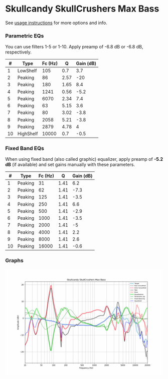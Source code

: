 # Skullcandy SkullCrushers Max Bass
See [usage instructions](https://github.com/jaakkopasanen/AutoEq#usage) for more options and info.

### Parametric EQs
You can use filters 1-5 or 1-10. Apply preamp of -6.8 dB or -6.8 dB, respectively.

|   # | Type      |   Fc (Hz) |    Q |   Gain (dB) |
|-----|-----------|-----------|------|-------------|
|   1 | LowShelf  |       105 | 0.7  |         3.7 |
|   2 | Peaking   |        86 | 2.57 |       -20   |
|   3 | Peaking   |       180 | 1.65 |         8.4 |
|   4 | Peaking   |      1241 | 0.56 |        -5.2 |
|   5 | Peaking   |      6070 | 2.34 |         7.4 |
|   6 | Peaking   |        63 | 5.15 |         3.6 |
|   7 | Peaking   |        80 | 3.02 |        -3.8 |
|   8 | Peaking   |      2058 | 5.21 |        -3.8 |
|   9 | Peaking   |      2879 | 4.78 |         4   |
|  10 | HighShelf |     10000 | 0.7  |        -0.5 |

### Fixed Band EQs
When using fixed band (also called graphic) equalizer, apply preamp of **-5.2 dB** (if available) and set gains manually with these parameters.

|   # | Type    |   Fc (Hz) |    Q |   Gain (dB) |
|-----|---------|-----------|------|-------------|
|   1 | Peaking |        31 | 1.41 |         6.2 |
|   2 | Peaking |        62 | 1.41 |        -7.3 |
|   3 | Peaking |       125 | 1.41 |        -3.5 |
|   4 | Peaking |       250 | 1.41 |         6.6 |
|   5 | Peaking |       500 | 1.41 |        -2.9 |
|   6 | Peaking |      1000 | 1.41 |        -3.5 |
|   7 | Peaking |      2000 | 1.41 |        -5   |
|   8 | Peaking |      4000 | 1.41 |         2.2 |
|   9 | Peaking |      8000 | 1.41 |         2.6 |
|  10 | Peaking |     16000 | 1.41 |        -0.6 |

### Graphs
![](./Skullcandy%20SkullCrushers%20Max%20Bass.png)
